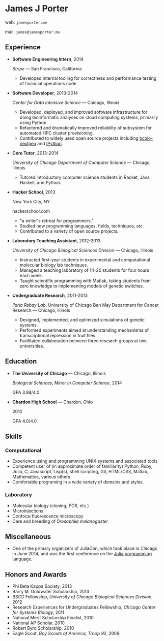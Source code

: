 # James J Porter

web: `jamesporter.me`

mail: `james@jamesporter.me`

## Experience

- **Software Engineering Intern**, 2014

    *Stripe* — San Francisco, California

    - Developed internal tooling for correctness and performance
      testing of financial operations code.

- **Software Developer**, 2013-2014

    *Center for Data Intensive Science* — Chicago, Illinois

    - Developed, deployed, and improved software infrastructure for
      doing bioinformatic analyses on cloud computing systems,
      primarily using Python.
    - Refactored and dramatically improved reliability of subsystem
      for automated HPC cluster provisioning.
    - Contributed to widely used open source projects including
      [bcbio-nextgen](https://github.com/chapmanb/bcbio-nextgen/) and
      [IPython](https://github.com/ipython/ipython).

- **Core Tutor**, 2013-2014

    *University of Chicago Department of Computer Science* — Chicago, Illinois

    - Tutored introductory computer science students in Racket, Java,
      Haskell, and Python.

- **Hacker School**, 2013

    New York City, NY

    hackerschool.com

    - "a writer's retreat for programmers."
    - Studied new programming languages, fields, techniques, etc.
    - Contributed to a variety of open source projects.

- **Laboratory Teaching Assistant**, 2012-2013

    *University of Chicago Biological Sciences Division* — Chicago, Illinois

    - Instructed first-year students in experimental and computational
      molecular biology lab techniques.
    - Managed a teaching laboratory of 14-20 students for four hours each week.
    - Taught scientific programming with Matlab, taking students from
      zero knowledge to implementing models of genetic switches.


- **Undergraduate Research**, 2011-2013

    *Ilaria Rebay Lab*, University of Chicago Ben May Department for
     Cancer Research — Chicago, Illinois

    - Designed, implemented, and optimized simulations of genetic systems.
    - Performed experiments aimed at understanding mechanisms of
      transcriptional repression in fruit flies.
    - Facilitated collaboration between three research groups at two universities.


## Education

- **The University of Chicago** — Chicago, Illinois

    *Biological Sciences, Minor in Computer Science*, 2014

    GPA 3.98/4.0

- **Chardon High School** — Chardon, Ohio

    2010

    GPA 4.0/4.0



## Skills

### Computational

- Experience using and programming UNIX systems and associated tools.
- Competent user of (in approximate order of familiarity) Python,
  Ruby, Julia, C, Javascript, Lisp(s), shell scripting, Git,
  HTML/CSS, Matlab, Mathematica, various others.
- Comfortable programing in a wide variety of domains and styles.

### Laboratory

- Molecular biology (cloning, PCR, etc.)
- Microinjections
- Confocal fluorescence microscopy
- Care and breeding of *Drosophila melanogaster*

## Miscellaneous

- One of the primary organizers of JuliaCon, which took place in
  Chicago in June 2014, and was the first conference on the
  [Julia programming language](http://julialang.org/).

## Honors and Awards

- Phi Beta Kappa Society, 2013
- Barry M. Goldwater Scholarship, 2013
- BSCD Fellowship, *University of Chicago Biological Sciences Division*, 2012
- Research Experiences for Undergraduates Fellowship, *Chicago Center for Systems Biology*, 2011
- National Merit Scholarship Finalist, 2010
- National AP Scholar, 2010
- Robert Byrd Scholarship, 2010
- Eagle Scout, *Boy Scouts of America, Troop 93*, 2009
